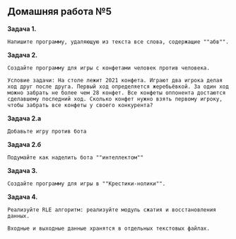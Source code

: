 ## Домашняя работа №5

**Задача 1.** 

    Напишите программу, удаляющую из текста все слова, содержащие ""абв"".

**Задача 2.** 

    Создайте программу для игры с конфетами человек против человека.

    Условие задачи: На столе лежит 2021 конфета. Играют два игрока делая ход друг после друга. Первый ход определяется жеребьёвкой. За один ход можно забрать не более чем 28 конфет. Все конфеты оппонента достаются сделавшему последний ход. Сколько конфет нужно взять первому игроку, чтобы забрать все конфеты у своего конкурента?

**Задача 2.а** 

    Добавьте игру против бота

**Задача 2.б** 

    Подумайте как наделить бота ""интеллектом""

**Задача 3.** 

    Создайте программу для игры в ""Крестики-нолики"".

**Задача 4.**

    Реализуйте RLE алгоритм: реализуйте модуль сжатия и восстановления данных.
    
    Входные и выходные данные хранятся в отдельных текстовых файлах.
